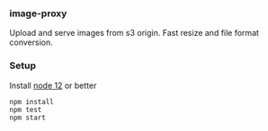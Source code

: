 ### image-proxy

Upload and serve images from s3 origin. Fast resize and file format conversion. 

### Setup

Install [node 12](https://nodejs.org/en/download/current/') or better

```
npm install
npm test
npm start
```

